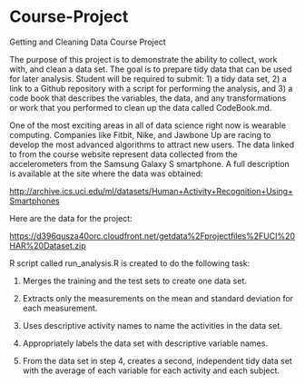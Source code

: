 # Course-Project
Getting and Cleaning Data Course Project

The purpose of this project is to demonstrate the ability to collect, work with, and clean a data set. The goal is to prepare tidy data that can be used for later analysis. Student will be required to submit: 1) a tidy data set, 2) a link to a Github repository with a script for performing the analysis, and 3) a code book that describes the variables, the data, and any transformations or work that you performed to clean up the data called CodeBook.md.  

One of the most exciting areas in all of data science right now is wearable computing.  Companies like Fitbit, Nike, and Jawbone Up are racing to develop the most advanced algorithms to attract new users. The data linked to from the course website represent data collected from the accelerometers from the Samsung Galaxy S smartphone. A full description is available at the site where the data was obtained: 

http://archive.ics.uci.edu/ml/datasets/Human+Activity+Recognition+Using+Smartphones 

Here are the data for the project: 

https://d396qusza40orc.cloudfront.net/getdata%2Fprojectfiles%2FUCI%20HAR%20Dataset.zip 

R script called run_analysis.R is created to do the following task: 

1. Merges the training and the test sets to create one data set.

2. Extracts only the measurements on the mean and standard deviation for each measurement. 

3. Uses descriptive activity names to name the activities in the data set.

4. Appropriately labels the data set with descriptive variable names. 

5. From the data set in step 4, creates a second, independent tidy data set with the average of each variable for each activity and each subject.
